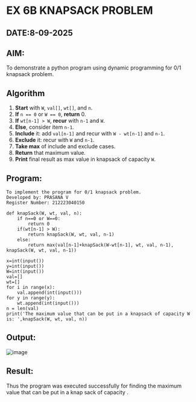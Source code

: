 # EX 6B KNAPSACK PROBLEM
## DATE:8-09-2025
## AIM:
To demonstrate a python program using dynamic programming for 0/1 knapsack problem.


## Algorithm


1. **Start** with `W`, `val[]`, `wt[]`, and `n`.
2. **If** `n == 0` or `W == 0`, **return** 0.
3. **If** `wt[n-1] > W`, **recur** with `n-1` and `W`.
4. **Else**, consider item `n-1`.
5. **Include** it: add `val[n-1]` and recur with `W - wt[n-1]` and `n-1`.
6. **Exclude** it: recur with `W` and `n-1`.
7. **Take max** of include and exclude cases.
8. **Return** that maximum value.
9. **Print** final result as max value in knapsack of capacity `W`.


## Program:
```
To implement the program for 0/1 knapsack problem.
Developed by: PRASANA V
Register Number: 212223040150
```
```PY
def knapSack(W, wt, val, n):
    if n==0 or W==0:
        return 0
    if(wt[n-1] > W):
        return knapSack(W, wt, val, n-1)
    else:
        return max(val[n-1]+knapSack(W-wt[n-1], wt, val, n-1), knapSack(W, wt, val, n-1))

x=int(input())
y=int(input())
W=int(input())
val=[]
wt=[]
for i in range(x):
    val.append(int(input()))
for y in range(y):
    wt.append(int(input()))
n = len(val)
print('The maximum value that can be put in a knapsack of capacity W is: ',knapSack(W, wt, val, n))
```
## Output:

![image](https://github.com/user-attachments/assets/7aad55a7-a73f-4abe-8a16-339a1a4120bf)


## Result:
Thus the program was executed successfully for finding the maximum value that can be put in a knap sack of capacity .
